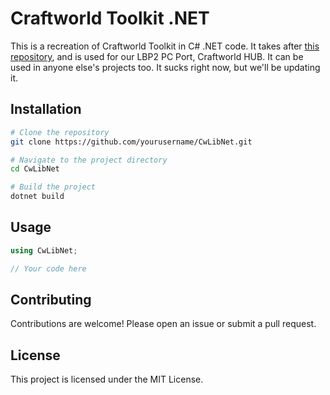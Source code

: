 # Craftworld Toolkit .NET

This is a recreation of Craftworld Toolkit in C# .NET code. It takes after [this repository](https://github.com/ennuo/toolkit/tree/cwlib), and is used for our LBP2 PC Port, Craftworld HUB. It can be used in anyone else's projects too. It sucks right now, but we'll be updating it.

## Installation

```bash
# Clone the repository
git clone https://github.com/yourusername/CwLibNet.git

# Navigate to the project directory
cd CwLibNet

# Build the project
dotnet build
```

## Usage

```csharp
using CwLibNet;

// Your code here
```

## Contributing

Contributions are welcome! Please open an issue or submit a pull request.

## License

This project is licensed under the MIT License.